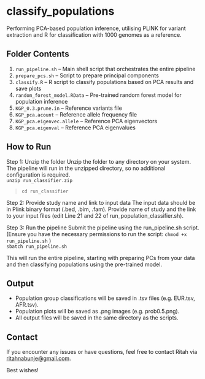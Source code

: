 # classify_populations
Performing PCA-based population inference, utilising PLINK for variant extraction and R for classification with 1000 genomes as a reference.

## Folder Contents
1. ``run_pipeline.sh`` – Main shell script that orchestrates the entire pipeline
2. ``prepare_pcs.sh`` – Script to prepare principal components
3. ``classify.R`` – R script to classify populations based on PCA results and save plots
4. ``random_forest_model.RData`` – Pre-trained random forest model for population inference
5. ``KGP_0.3.prune.in`` – Reference variants file
6. ``KGP_pca.acount`` – Reference allele frequency file
7. ``KGP_pca.eigenvec.allele`` – Reference PCA eigenvectors
8. ``KGP_pca.eigenval`` – Reference PCA eigenvalues

## How to Run
Step 1: Unzip the folder
Unzip the folder to any directory on your system. The pipeline will run in the unzipped directory, so no additional configuration is required.  
``unzip run_classifier.zip`` 
> ``cd run_classifier``

Step 2: Provide study name and link to input data
The input data should be in Plink binary format (.bed, .bim, .fam). Provide name of study and the link to your input files (edit Line 21 and 22 of run_population_classifier.sh).

Step 3: Run the pipeline
Submit the pipeline using the run_pipeline.sh script. (Ensure you have the necessary permissions to run the script: ``chmod +x run_pipeline.sh`` )  
``sbatch run_pipeline.sh``

This will run the entire pipeline, starting with preparing PCs from your data and then classifying populations using the pre-trained model.

## Output
- Population group classifications will be saved in .tsv files (e.g. EUR.tsv, AFR.tsv).
- Population plots will be saved as .png images (e.g. prob0.5.png).
- All output files will be saved in the same directory as the scripts.

## Contact
If you encounter any issues or have questions, feel free to contact Ritah via ritahnabunje@gmail.com. 

Best wishes!
